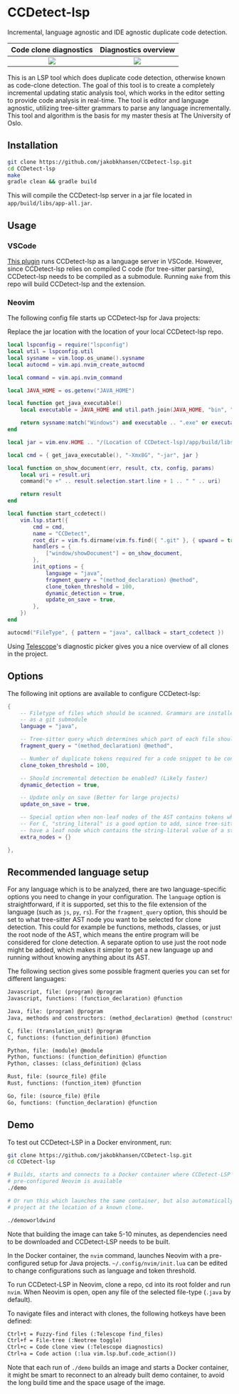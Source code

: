 # CCDetect-lsp

Incremental, language agnostic and IDE agnostic duplicate code detection.

|                                          Code clone diagnostics                                           |                                           Diagnostics overview                                            |
| :-------------------------------------------------------------------------------------------------------: | :-------------------------------------------------------------------------------------------------------: |
| ![](https://user-images.githubusercontent.com/8071566/217652306-e46e8fd1-2ba4-4d46-8442-85538da18283.png) | ![](https://user-images.githubusercontent.com/8071566/217652682-dd38eb9c-a746-406e-85d5-f6144a8ba945.png) |

This is an LSP tool which does duplicate code detection, otherwise known as code-clone
detection. The goal of this tool is to create a completely incremental updating static
analysis tool, which works in the editor setting to provide code analysis in real-time.
The tool is editor and language agnostic, utilizing tree-sitter grammars to parse any
language incrementally. This tool and algorithm is the basis for my master thesis at The
University of Oslo.

## Installation

```bash
git clone https://github.com/jakobkhansen/CCDetect-lsp.git
cd CCDetect-lsp
make
gradle clean && gradle build
```

This will compile the CCDetect-lsp server in a jar file located in
`app/build/libs/app-all.jar`.

## Usage

### VSCode

[This plugin](https://github.com/jakobkhansen/CCDetect-vscode) runs CCDetect-lsp as a
language server in VSCode. However, since CCDetect-lsp relies on compiled C code (for
tree-sitter parsing), CCDetect-lsp needs to be compiled as a submodule. Running `make`
from this repo will build CCDetect-lsp and the extension.

### Neovim

The following config file starts up CCDetect-lsp for Java projects:

Replace the jar location with the location of your local CCDetect-lsp repo.

```lua
local lspconfig = require("lspconfig")
local util = lspconfig.util
local sysname = vim.loop.os_uname().sysname
local autocmd = vim.api.nvim_create_autocmd

local command = vim.api.nvim_command

local JAVA_HOME = os.getenv("JAVA_HOME")

local function get_java_executable()
    local executable = JAVA_HOME and util.path.join(JAVA_HOME, "bin", "java") or "java"

    return sysname:match("Windows") and executable .. ".exe" or executable
end

local jar = vim.env.HOME .. "/(Location of CCDetect-lsp)/app/build/libs/app-all.jar"

local cmd = { get_java_executable(), "-Xmx8G", "-jar", jar }

local function on_show_document(err, result, ctx, config, params)
    local uri = result.uri
    command("e +" .. result.selection.start.line + 1 .. " " .. uri)

    return result
end

local function start_ccdetect()
    vim.lsp.start({
        cmd = cmd,
        name = "CCDetect",
        root_dir = vim.fs.dirname(vim.fs.find({ ".git" }, { upward = true })[1]),
        handlers = {
            ["window/showDocument"] = on_show_document,
        },
        init_options = {
            language = "java",
            fragment_query = "(method_declaration) @method",
            clone_token_threshold = 100,
            dynamic_detection = true,
            update_on_save = true,
        },
    })
end

autocmd("FileType", { pattern = "java", callback = start_ccdetect })
```

Using [Telescope](https://github.com/nvim-telescope/telescope.nvim)'s diagnostic picker
gives you a nice overview of all clones in the project.

## Options

The following init options are available to configure CCDetect-lsp:

```lua
{
    -- Filetype of files which should be scanned. Grammars are installed under `grammars/`
    -- as a git submodule
    language = "java",

    -- Tree-sitter query which determines which part of each file should be considered
    fragment_query = "(method_declaration) @method",

    -- Number of duplicate tokens required for a code snippet to be considered a clone
    clone_token_threshold = 100,

    -- Should incremental detection be enabled? (Likely faster)
    dynamic_detection = true,

    -- Update only on save (Better for large projects)
    update_on_save = true,

    -- Special option when non-leaf nodes of the AST contains tokens which should be considered.
    -- For C, "string_literal" is a good option to add, since tree-sitter grammar of C doesn't
    -- have a leaf node which contains the string-literal value of a string
    extra_nodes = {}

},
```

## Recommended language setup

For any language which is to be analyzed, there are two language-specific options you need
to change in your configuration. The `language` option is straightforward, if it is
supported, set this to the file extension of the language (such as `js`, `py`, `rs`).
For the `fragment_query` option, this should be set to what tree-sitter AST node you want
to be selected for clone detection. This could for example be functions, methods, classes,
or just the root node of the AST, which means the entire program will be considered for
clone detection. A separate option to use just the root node might be added, which makes
it simpler to get a new language up and running without knowing anything about its AST.

The following section gives some possible fragment queries you can set for different
languages:

```txt
Javascript, file: (program) @program
Javascript, functions: (function_declaration) @function

Java, file: (program) @program
Java, methods and constructors: (method_declaration) @method (constructor_declaration) @constructor

C, file: (translation_unit) @program
C, functions: (function_definition) @function

Python, file: (module) @module
Python, functions: (function_definition) @function
Python, classes: (class_definition) @class

Rust, file: (source_file) @file
Rust, functions: (function_item) @function

Go, file: (source_file) @file
Go, functions: (function_declaration) @function
```

## Demo

To test out CCDetect-LSP in a Docker environment, run:

```bash
git clone https://github.com/jakobkhansen/CCDetect-lsp.git
cd CCDetect-lsp

# Builds, starts and connects to a Docker container where CCDetect-LSP and a
# pre-configured Neovim is available
./demo

# Or run this which launches the same container, but also automatically starts Neovim in a
# project at the location of a known clone.

./demoworldwind
```

Note that building the image can take 5-10 minutes, as dependencies need to be downloaded
and CCDetect-LSP needs to be built.

In the Docker container, the `nvim` command, launches Neovim with a pre-configured setup
for Java projects. `~/.config/nvim/init.lua` can be edited to change configurations such
as language and token threshold.

To run CCDetect-LSP in Neovim, clone a repo, cd into its root folder and run `nvim`. When
Neovim is open, open any file of the selected file-type (`.java` by default).

To navigate files and interact with clones, the following hotkeys have been defined:

```txt
Ctrl+t = Fuzzy-find files (:Telescope find_files)
Ctrl+f = File-tree (:Neotree toggle)
Ctrl+c = Code clone view (:Telescope diagnostics)
Ctrl+a = Code action (:lua vim.lsp.buf.code_action())
```

Note that each run of `./demo` builds an image and starts a Docker container, it might be
smart to reconnect to an already built demo container, to avoid the long build time and
the space usage of the image.
